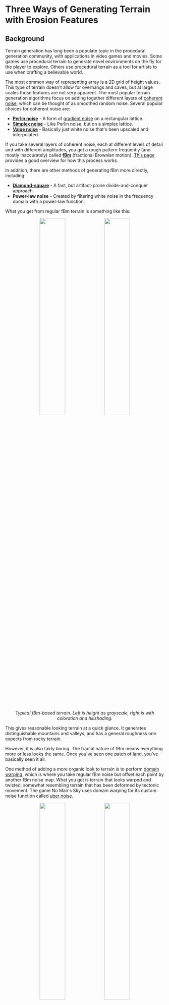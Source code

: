 # Three Ways of Generating Terrain with Erosion Features

## Background

Terrain generation has long been a populate topic in the procedural generation community, with applications in video games and movies. Some games use procedural terrain to generate novel environments on the fly for the player to explore. Others use procedural terrain as a tool for artists to use when crafting a believable world. 

The most common way of representing array is a 2D grid of height values. This type of terrain doesn't allow for overhangs and caves, but at large scales those features are not very apparent. The most popular terrain generation algorithms focus on adding together different layers of [coherent noise](http://libnoise.sourceforge.net/coherentnoise/index.html), which can be thought of as smoothed random noise. Several popular choices for coherent noise are:

* [**Perlin noise**](https://en.wikipedia.org/wiki/Perlin_noise) - A form of [gradient noise](https://en.wikipedia.org/wiki/Gradient_noise) on a rectangular lattice.
* [**Simplex noise**](https://en.wikipedia.org/wiki/Simplex_noise) - Like Perlin noise, but on a simplex lattice.
* [**Value noise**](https://en.wikipedia.org/wiki/Value_noise) - Basically just white noise that's been upscaled and interpolated.

If you take several layers of coherent noise, each at different levels of detail and with different amplitudes, you get a rough pattern frequently (and mostly inaccurately) called [**fBm**](https://en.wikipedia.org/wiki/Brownian_surface) (fractional Brownian motion). [This page](https://www.redblobgames.com/maps/terrain-from-noise/) provides a good overview for how this process works. 

In addition, there are other methods of generating fBm more directly, including:

* [**Diamond-square**](https://en.wikipedia.org/wiki/Diamond-square_algorithm) - A fast, but artifact-prone divide-and-conquer approach.
* **Power-law noise** - Created by filtering white noise in the frequency domain with a power-law function.

What you get from regular fBm terrain is something like this:

<p align="center">
  <img src="images/fbm_grayscale.png" width=40%>
  <img src="images/fbm_hillshaded.png" width=40%>
  <br>
  <em> Typical fBm-based terrain. Left is height as grayscale, right is with coloration and hillshading. </em>
</p>


This gives reasonable looking terrain at a quick glance. It generates distinguishable mountains and valleys, and has a general roughness one expects from rocky terrain.

However, it is also fairly boring. The fractal nature of fBm means everything more or less looks the same. Once you've seen one patch of land, you've basically seen it all. 

One method of adding a more organic look to terrain is to perform [domain warping](http://www.iquilezles.org/www/articles/warp/warp.htm), which is where you take regular fBm noise but offset each point by another fBm noise map. What you get is terrain that looks warped and twisted, somewhat resembling terrain that has been deformed by tectonic movement. The game No Man's Sky uses domain warping for its custom noise function called [uber noise](https://youtu.be/SePDzis8HqY?t=1547).

<p align="center">
  <img src="images/domain_warping_grayscale.png" width=40%>
  <img src="images/domain_warping_hillshaded.png" width=40%>
  <br><em> fBm with domain warping </em>
</p>

Another way of spicing up fBm is to modify each coherent noise layer before adding them together. For instance, if you take the absolute value of each coherent noise layer, and invert the final result you can get a mountain ridge effect: 

<p align="center">
  <img src="images/ridge_grayscale.png" width=40%>
  <img src="images/ridge_hillshaded.png" width=40%>
  <br><em> Modified fBm to create mountain ridges. </em>
</p>

These all look iteratively more convincing. However, if you look at actual elevation maps, you will notice that these look nothing like real life terrain:

<p align="center">
  <img src="images/real1_grayscale.png" width=40%>
  <img src="images/real1_hillshaded.png" width=40%>
  <img src="images/real2_grayscale.png" width=40%>
  <img src="images/real2_hillshaded.png" width=40%>

  <br><em> Elevation maps from somewhere in the continental United States (credit to the USGS).
  <br>The right images uses the same coloration as above, for consistency. </em>
</p>

The fractal shapes you see in real life terrain are driven by **erosion**: the set of processes that describe terrain displacement over time. There are several types of erosion, but the one that causes those fractal shapes you see is **hydraulic erosion**, which is the displacement of terrain via water. As water flows across terrain, it takes sediment with it and deposits it downhill. This has the effect of carving out mountains and creating smooth valleys. The fractal pattern emerges from smaller streams merging into larger streams and rivers as they flow downhill.

Unfortunately, more involved techniques are required to generate terrain with convincing erosion patterns. The following three sections will go over three distinct methods of generating eroded terrain, along with their pros and cons.


## Simulation

If real life erosion is driven by physical processes, couldn't we just simulate those processes to generate terrain with erosion? Then answer is, "yes"! The mechanics of hydraulic erosion, in particular, are well known and are fairly easily to simulate.

The basic idea of hydraulic erosion is that water dissolves terrain into sediment, which is then transported downhill and deposited. Programmatically, this means tracking the following quantities:

* **Terrain height** - The rock layer that we're interested in.
* **Water level** - How much water is at each grid point.
* **Sediment level** - The amount of sediment suspended in water.

When simulating, we make small changes to these quantities repeatedly until the erosion features emerge in our terrain.

To start off, we initiate the water and sediment levels to zero. The initial terrain height is seeded to some prior heigh map, frequently jus regular fBm.

Each simulation iteration involves the following steps:

1. **Increment the water level** (as in via precipitation). For this I used a simple uniform random distribution, although some approaches use individual water "droplets".
1. **Compute the terrain gradient.** This is used to determine where water and sediment will flow, as well as the velocity of water at each point.
1. **Determine the sediment capacity** for each point. This is affected by the terrain slope, water velocity, and water volume. 
1. **Erode or deposit sediment**. If the sediment level is above the capacity, then sediment is deposited to terrain. Otherwise, terrain is eroded into sediment.
1. **Displace water and sediment downhill.** 
1. **Evaporate** some fraction of the water away.


Apply this process for long enough and you may get something like this:

<p align="center">
  <img src="images/simulation_grayscale.png" width=40%>
  <img src="images/simulation_hillshaded.png"" width=40%>
  <br><em>Terrain from simulated erosion. See <a href="https://youtu.be/RjpqoxCdlJA) for a time lapse.">here</a> for a time lapse.</em>
</p>

What you get is a lot of the features you get real life terrain. Specifically, the the mountains exhibit the tendril-like pattern of ridges and cuts. However, long rivers are not readily apparent. Furthermore, this approach also generates large flat valleys of sediment, which can be a plus or minus depending on your tastes (there's more to generated terrain than mountainscapes, after all).

This method of generating terrain can be seen in professional terrain-authoring tools. The code for the terrain above is largely a vectorized implementation of the code found on [this page](http://ranmantaru.com/blog/2011/10/08/water-erosion-on-heightmap-terrain/). For a more theoretical approach, check out this [paper](https://hal.inria.fr/inria-00402079/document).


### Pros

* Lot of real-life terrain features simply emerge from running these rules, including stream downcutting, smooth valleys, and differential erosion.
* Different regions can be parameterized differently to develop different terrain features (e.g. deserts can evolve differently than forests).
* Fairly easy to parallelize.

### Cons

* Parameter hell. There are around 10 constants that need to be set, in addition to other factors like the precipitation pattern and the initial terrain shape. Small changes to any of these can produce completely different results, so it can be difficult to find the ideal combination of parameters that produces good results.
* Fairly inefficient. Given an NxN grid, in order for changes on one side of the map to affect the opposite size you need O(N) iterations, which puts the overall runtime at O(N<sup>3</sup>). This means that doubling the grid dimension can result in 8x execution time. This performance cost further multiplies the cost of parameter tweaking.
* Difficult to utilize to produce novel terrain. The results of simulation all look like reasonable approximations of real life terrain, however extending this to new types of terrain requires an understanding of the physical processes that would give way to that terrain, which can be prohibitively difficult. 


## Machine Learning

Machine learning is frequently uses as a panacea for all sorts of problems, and terrain generation is no exception. Machine learning can be effective so long as you have lots of compute power and a large, diverse dataset. Fortunately, compute power is easy to acquire, and lots of terrain elevation data is readily available to download.
 
The most suitable machine learning approach is to use a **Generative Adversarial Network (GAN)**. GANs are able to produce fairly convincing novel instances of a distribution described by training data. It works via two neural networks: one that produces new instances of the distribution (called the "generator"), and another whose job is to determine whether a provided terrain sample is real (i.e. from the training set), or fake (i.e. via the generator). For some more technical background, check out [these Stanford lectures](https://www.youtube.com/playlist?list=PL3FW7Lu3i5JvHM8ljYj-zLfQRF3EO8sYv).

Creating the right network and tuning all the different hyperparameters can be difficult and requires a lot of expertise to get right. Instead of creating the network from scratch, I will be building off of the work done for *Progressive Growing of GANs for Improved Quality, Stability, and Variation* by Karras, et al. ([paper](https://arxiv.org/pdf/1710.10196.pdf), [code](https://github.com/tkarras/progressive_growing_of_gans)). The basic approach of this paper is to train the network on lower resolution versions of the training samples while adding new layers for progressively higher resolutions. This makes the network converge quicker for high resolution images than it would if training from full resolution images to begin with.

### Training

Like with almost all machine learning projects, most effort is spent in data gathering, cleaning, validation, and training. 

The first step is to get real life terrain height data. For this demonstration, I used the [National Elevation Dataset (NED)](https://lta.cr.usgs.gov/NED) by the USGS. The dataset I used consists of ~1000 1x1 degree height maps with resolutions of 3600x3600 (i.e. pixel size of 1 arcsecond<sup>2</sup>).

From these height maps I will take 512x512 samples for use in training. In the source height arrays, each pixel is a square arcsecond, which means that each sample as-is will appear horizontally stretched, since a square arcsecond is spatially narrower than it is tall. After compensating for this, I also apply several heuristics to filter out what are likely sample unsuitable for training:

* Only accept samples who minimum and maximum elevation span a certain threshold. This approach prefers samples that are more "mountainous", and will therefore produce more noticeable erosion effects.
* Ignore samples if a certain percentage of grid points are within a certain margin of the sample's minimum elevation. This filters out samples that are largely flat, or ones that consist mostly of water.
* Ignore samples whose [Shannon entropy](https://en.wikipedia.org/wiki/Entropy_(information_theory\)) is below a certain threshold. This helps filter out samples that have been corrupted (perhaps due to different libraries used to encode and decode the height data).

In addition, if we assume that terrain features do not have a directional preference, we can rotate each sample by 90° increments as well as flipping it to increase the dataset size by 8x. In the end, this nets us around 180,000 training samples.

These training samples are then used to train the GAN. Even using progressively grown GANs, this will still take quite a while to complete (expect around a week even with a beefy Nvidia Tesla GPU).

TODO: training time lapse


### Results

TODO: write up


## River Networks

In most procedural erosion techniques, terrain is carved out first and river placement happens afterward. An alternative method is to work backward: first generate where rivers and streams will be located, and from there determine how the terrain would be shaped to match the rivers. This eases the burden of creating river-friendly terrain by simply defining where the rivers are up front and working the terrain around them.

### Creating the River Network

Every stream eventually terminates somewhere, most frequently the ocean (they occasionally drain into inland bodies of water, but we will be ignoring those; these drainage basins are called [endorheic basins](https://en.wikipedia.org/wiki/Endorheic_basin)). Given that we need some ocean to drain into, this terrain will be generated as an island,

First we start off with what regions will be land or water. Using some simple fBm filtering, we get something like this:

<p align="center">
  <img src="images/land_mask.png" width=40%>
  <br><em>Land mask. Black is ocean, and white is land.</em>
</p>

The next step is to define the nodes on which the river network will be generated. A straightforward approach is to assign a node to each (x, y) coordinate of the image, however this has a tendency to create horizontal and vertical artifacts in the final product. Instead will we create out nodes by sampling some random points across the grid using [Poisson disc sampling](https://www.jasondavies.com/poisson-disc/). After that we use [Delaunay triangulation](https://en.wikipedia.org/wiki/Delaunay_triangulation) to connect the nodes.

<p align="center">
  <img src="images/poisson_disc_sampling.png" width=40%>
  <img src="images/delaunay_triangulation.png" width=40%>
  <br><em>Left are points via Poisson disc sampling. Right is their Delaunay triangulation.<br>
  The point spacing in these images is larger than what is used to generate the final terrain.
  </em>
</p>

Next, we generate the generic shape the terrain will have (which will later be "carved out" via erosion). Because endorheic basins are being avoided in this demo, this terrain is generated such that each point has a downhill path to the ocean (i.e. no landlocked valleys). Here is an example of such a shape:

<p align="center">
  <img src="images/initial_shape.png" width=40%>
  <br><em>Initial shape our terrain will take.</em>
</p>

The next step is to generate the river network. The general approach is to generate rivers starting from the mouth (i.e. where they terminate in the ocean) and growing the graph upstream one edge at a time until no more valid edges are left. A valid edge is one that:

* Moves uphill. Since we are growing the river graphs upstream, the end effect is only downhill-flowing rivers.
* Does not reconnect with an existing river graph. This results in rivers that only merge as they flow downhill, but never split.

Furthermore, we also prioritize which edge to add by how much it aligns with the previous edge in the graph. Without this, rivers will twist an turn in ways that don't appear natural. Furthermore, amount of "directional inertia" for each edge can be configured to get more twisty or straight rivers.

<p align="center">
  <img src="images/river_network_low_inertia.png" width=40%>
  <img src="images/river_network_high_inertia.png" width=40%>
  <br><em>River networks. Left and right have low and high directional inertia, respectively.</em>
</p>

After this, the water volume for each node in the river graph is calculated. This is basically done by giving each node a base water volume and adding the sum of all upstream nodes' volumes.

<p align="center">
  <img src="images/river_network_with_volume.png" width=40%>
  <br><em>River network with water volume.</em>
</p>


### Generating the Terrain

The next step is to generate the terrain height to match the river network. Each node of the river network graph will be assigned a height that will then be rendered via triangulation to get the final  height map as a 2D grid.

The graph traversal move uphill, starting from the water level. Each time an edge is traversed, the height of the next node will be proportional to the height difference in the initial terrain height generated earlier, scaled inversely by the volume of water along that edge. Furthermore, we will cap the height delta between any two nodes to give a thermal-erosion-like effect.

Traversing only the river network edges will produce discontinuities in the generated height, since no two distinct river "trees" can communicate with each other. When traversing, we will have to also allow traversing edges that span different river trees. For these edges, we simply assume the edge's water volume to be zero.

In the end, you get something like this:

<p align="center">
  <img src="images/river_network_grayscale.png" width=40%>
  <img src="images/river_network_hillshaded.png" width=40%>
  <br><em>Final terrain height map from river networks.</em>
</p>

If you're interested in an approach that blends river networks and simulation, check out [this paper](https://hal.inria.fr/hal-01262376/document).

### Pros

* Creates very convincing erosion-like ridges and cuts. The shape of the river network can easily be seen in the generated height map.
* Easy to add rivers if desired given the already-generated river network.
* Fairly efficient. Given an NxN height map, this algorithm takes O(N<sup>2</sup>log N) time.

### Cons

* This algorithm is good at carving out mountains, but needs work to generate other erosion effects like sediment deposition and differential erosion.
* Some of the algorithms used in this approach are a bit more difficult to parallelize (e.g. best first search).


## Running the Code

All the examples were generated with Python 3.6.0 using Numpy. I've gotten this code to work on OSX and Linux, but I haven't tried with Windows.

Most of the height maps above are generated by running a single python script, with the exception of machine learning which is a bit more involved (described farther down).

Here is a breakdown of all the simple terrain-generating scripts. All outputs are 512x512 grids.

| File | Output | Description
|:--- | :--- | :---
| `plain_old_fbm.py` | `fbm.npy` | Regular fBm
| `domain_warping.py` | `domain_warping.npy` | fBm with domain warping
| `ridge_noise.py` | `ridge.npy` | The noise with ridge-like effects seen above.
| `simulation.py` | `simulation.npy` | Eroded terrain via simulation.
| `river_network.py` | `river_network.npz` | Eroded terrain using river networks. The NPZ file also contains the height map

To generate the images used in this demo, use the `make_grayscale_image.py` and `make_hillshaded_image.py` scripts. Example: `python3 make_hillshaded_image.py input.npy output.png`


### Machine Learning

The machine learning examples are all heavily dependent on the [Progressive Growing of GANs](https://github.com/tkarras/progressive_growing_of_gans) project, so make sure to clone that repository. That project uses Tensorflow, and requires that you run on a machine with a GPU. If you have a GPU but Tensorflow doesn't see it, you probably have driver issues.

#### Creating the Training Data 

If you wish to train a custom network, you can use whatever source of data you want. For the above examples, I used the USGS.

The first step is to get the list of URLs pointing to the elevation data:

1. Go to the USGS [download application](https://viewer.nationalmap.gov/basic/)
1. Select the area from which you want to get elevation data.
1. On the left under **Data**, select **Elevation Product (3DEP)**, then **1 arc-second DEM**. You can choose other resolutions, but I found 1 arcsecond to be adequate.
1. Under **File Format**, make sure to select **IMG**.
1. Click on the **Find Products** button.
1. Click **Save as CSV**. If you wish to use your own download manager, also click **Save as Text**.

The next step is to download the actual elevation data. You can either use the `python3 download_ned_zips.py <downloaded CSV file>` which will download the files in the `zip_files/` directory. The USGS site gives this [guide](https://viewer.nationalmap.gov/uget-instructions/) to downloading the files via uGet.

The next step is to convert the elevation data from IMG files in a ZIP archive to Numpy array files. You can do this by calling `python3 extract_height_arrays.py <downloaded CSV file>`. This will write the Numpy arrays to the `array_files/` directory.

After this, run `python3 generate_training_images.py`, which will go though each array in the `array_files/` directory, and create 512x512 training sample images from it (written to the `training_samples/` directory). This script performs the validation and filtering described above. It also takes a long time to run, so brew a pot of coffee before you kick it off.

The next steps will require that you cloned the `progressive_growing_of_gans` project. First, you need to generate the training data in the `tfrecords` format. This can be done by calling:

`progressive_growing_of_gans/: python3 dataset_tool.py /path/to/erosion_3_ways datasets/terrain`

I chose `terrain` as the output directory, but you can use whatever you want (just make sure it's in the `datasets/` directory.

Almost there! The next step is to edit `config.py` and add the following line to the dataset section:

`desc += '-terrain'; dataset = EasyDict(tfrecord_dir='terrain')`

Make sure to uncomment/delete the "celebahq" line. 

Now, you can finally run `python3 train.py`. Even with a good graphics card, this will take days to run. For further training customizations, check out [this section](https://github.com/tkarras/progressive_growing_of_gans#preparing-datasets-for-training).

When you're done, the `results/` directory will contain all sorts of training outputs, including progress images, Tensorboard logs, and (most importantly) the PKL files containing the network weights.

#### Generating Terrain Samples
 
TBD